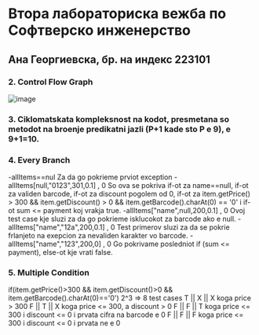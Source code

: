 # Втора лабораториска вежба по Софтверско инженерство
## Ана Георгиевска, бр. на индекс 223101
### 2. Control Flow Graph
![image](https://github.com/georgievskaana/SI_2024_lab2_223101/assets/138628647/821b91ae-bce3-49b4-8a79-9a317f96dc55)
### 3. Ciklomatskata kompleksnost na kodot, presmetana so metodot na broenje predikatni jazli (P+1 kade sto P e 9), e 9+1=10.
### 4. Every Branch
-allItems==nul Za da go pokrieme prviot exception
-allItems[null,"0123",301,0.1] , 0  So ova se pokriva if-ot za name==null, if-ot za validen barcode, if-ot za discount pogolem od 0, if-ot za item.getPrice() > 300 && item.getDiscount() > 0 && item.getBarcode().charAt(0) == '0' i if-ot sum <= payment koj vrakja true.
-allItems["name",null,200,0.1] , 0 Ovoj test case kje sluzi za da go pokrieme isklucokot za barcode ako e null.
-allItems["name","12a",200,0.1] , 0  Test primerov sluzi za da se pokrie frlanjeto na exepcion za nevaliden karakter vo barcode.
-allItems["name","123",200,0] , 0 Go pokrivame posledniot if (sum <= payment), else-ot kje vrati false.
### 5. Multiple Condition
if(item.getPrice()>300 && item.getDiscount()>0 && item.getBarcode().charAt(0)=='0')
2^3 => 8 test cases
T || X || X  koga price > 300
F || T || X  koga price <= 300, a discount > 0
F || F || T  koga price <= 300 i discount <= 0 i prvata cifra na barcode e 0
F || F || F  koga price <= 300 i discount <= 0 i prvata ne e 0
